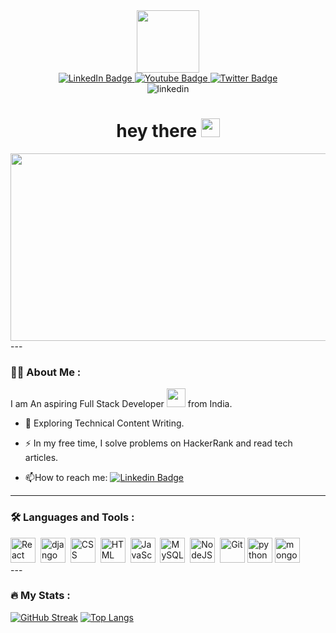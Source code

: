 <div id="header" align="center">
  <img src="https://media.giphy.com/media/M9gbBd9nbDrOTu1Mqx/giphy.gif" width="100"/>
  <div id="badges">
  <a href="https://www.linkedin.com/in/nandakumar-arjun/">
    <img src="https://img.shields.io/badge/LinkedIn-blue?style=for-the-badge&logo=linkedin&logoColor=white" alt="LinkedIn Badge"/>
  </a>
  <a href="your-youtube-URL">
    <img src="https://img.shields.io/badge/YouTube-red?style=for-the-badge&logo=youtube&logoColor=white" alt="Youtube Badge"/>
  </a>
  <a href="your-twitter-URL">
    <img src="https://img.shields.io/badge/Twitter-blue?style=for-the-badge&logo=twitter&logoColor=white" alt="Twitter Badge"/>
  </a>
</div>
  <img src="https://komarev.com/ghpvc/?username=your-Nandakumar7328&style=flat-square&color=blue" alt="linkedin"/>
  <h1>
  hey there
  <img src="https://media.giphy.com/media/hvRJCLFzcasrR4ia7z/giphy.gif" width="30px"/>
</h1>
  <div align="center">
  <img src="https://media.giphy.com/media/dWesBcTLavkZuG35MI/giphy.gif" width="600" height="300"/>
</div>
</div>
---

### :woman_technologist: About Me :
  I am An aspiring Full Stack Developer <img src="https://media.giphy.com/media/WUlplcMpOCEmTGBtBW/giphy.gif" width="30"> from India.
  
  - :seedling: Exploring Technical Content Writing.

  - :zap: In my free time, I solve problems on HackerRank and read tech articles.

  - :mailbox:How to reach me: [![Linkedin Badge](https://img.shields.io/badge/-kakbar-blue?style=flat&logo=Linkedin&logoColor=white)](https://www.linkedin.com/in/nandakumar-arjun/)
  
---

### :hammer_and_wrench: Languages and Tools :
<div>
  <img src="https://res.cloudinary.com/duv0mhzrm/image/upload/v1675161660/react_original_wordmark_logo_icon_146375_va56l8.png" title="React" alt="React" width="40" height="40"/>&nbsp;
   <img src="[https://asset.cloudinary.com/duv0mhzrm/bab3a7a0e491c5dc78f177c0565220bc](https://raw.githubusercontent.com/Nandakumar7328/devicon/1119b9f84c0290e0f0b38982099a2bd027a48bf1/icons/django/django-plain.svg)" title="Django" alt="django" width="40" height="40"/>&nbsp;
  <img src="https://res.cloudinary.com/duv0mhzrm/image/upload/v1675161660/css_ew0vfq.png"  title="CSS3" alt="CSS" width="40" height="40"/>&nbsp;
  <img src="https://res.cloudinary.com/duv0mhzrm/image/upload/v1675161660/javascript_1_lem1ox.png" title="HTML5" alt="HTML" width="40" height="40"/>&nbsp;
  <img src="https://res.cloudinary.com/duv0mhzrm/image/upload/v1675161726/file_type_js_official_icon_130509_u157po.png" title="JavaScript" alt="JavaScript" width="40" height="40"/>&nbsp;
  <img src="https://res.cloudinary.com/duv0mhzrm/image/upload/v1675161660/sqlite_logo_icon_170706_ps8xhn.png" title="MySQL"  alt="MySQL" width="40" height="40"/>&nbsp;
  <img src="https://res.cloudinary.com/duv0mhzrm/image/upload/v1675161660/nodejs_original_wordmark_logo_icon_146412_qm2vkh.png" title="NodeJS" alt="NodeJS" width="40" height="40"/>&nbsp;
  <img src="https://res.cloudinary.com/duv0mhzrm/image/upload/v1675161660/git_jcbbfq.png" title="Git" **alt="Git" width="40" height="40"/>
   <img src="https://res.cloudinary.com/duv0mhzrm/image/upload/v1675161660/python_vertical_logo_icon_168039_dpgwwf.png" title="python" **alt="python" width="40" height="40"/>
     <img src="https://res.cloudinary.com/duv0mhzrm/image/upload/v1675161660/mongodb_original_wordmark_logo_icon_146425_tnaq2o.png" title="mongodb" **alt="mongodb" width="40" height="40"/>
  
 
</div>
---

### :fire: My Stats :

[![GitHub Streak](http://github-readme-streak-stats.herokuapp.com?user=Nandakumar7328&theme=dark&background=000000)](https://git.io/streak-stats)
[![Top Langs](https://github-readme-stats.vercel.app/api/top-langs/?username=Nandakumar7328&layout=compact&theme=vision-friendly-dark)](https://github.com/anuraghazra/github-readme-stats)


